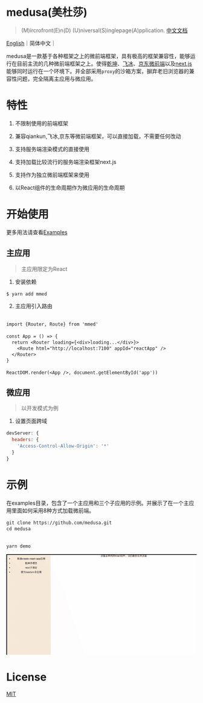 # medusa(美杜莎)

> (M)ircrofront(E)n(D) (U)niversal(S)inglepage(A)pplication. [中文文档](https://medusa.tuyacn.com)

[English](https://github.com/tuya/medusa)｜简体中文｜

medusa是一款基于各种框架之上的微前端框架，具有极高的框架兼容性，能够运行在目前主流的几种微前端框架之上。使得[乾坤](https://github.com/umijs/qiankun)、[飞冰](https://github.com/ice-lab/icestark)、[京东微前端](https://github.com/micro-zoe/micro-app)以及[next.js](https://github.com/vercel/next.js)能够同时运行在一个环境下。并全部采用`proxy`的沙箱方案，摒弃老旧浏览器的兼容性问题，完全隔离主应用与微应用。

# 特性

1. 不限制使用的前端框架

2. 兼容qiankun,飞冰,京东等微前端框架，可以直接加载，不需要任何改动

3. 支持服务端渲染模式的直接使用

4. 支持加载比较流行的服务端渲染框架next.js

5. 支持作为独立微前端框架来使用

6. 以React组件的生命周期作为微应用的生命周期


# 开始使用

更多用法请查看[Examples](./examples)

## 主应用

> 主应用限定为React

1. 安装依赖

```shell
$ yarn add mmed 
```

2. 主应用引入路由

```tsx

import {Router, Route} from 'mmed'

const App = () => {
  return <Router loading={<div>loading...</div>}>
    <Route html="http://localhost:7100" appId="reactApp" />
  </Router>
}

ReactDOM.render(<App />, document.getElementById('app'))

```

## 微应用

> 以开发模式为例

1. 设置页面跨域

```js
devServer: {
  headers: {
    'Access-Control-Allow-Origin': '*'
  }
}

```

# 示例

在examples目录，包含了一个主应用和三个子应用的示例。并展示了在一个主应用里面如何采用8种方式加载微前端。


```shell
git clone https://github.com/medusa.git
cd medusa
```

```shell

yarn demo

```

![](./examples/demo.gif)

# License
[MIT](./LICENSE)
